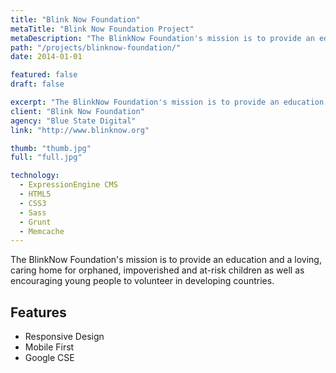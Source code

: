 ```yaml
---
title: "Blink Now Foundation"
metaTitle: "Blink Now Foundation Project"
metaDescription: "The BlinkNow Foundation's mission is to provide an education and a loving, caring home for orphaned, impoverished and at-risk children."
path: "/projects/blinknow-foundation/"
date: 2014-01-01

featured: false
draft: false

excerpt: "The BlinkNow Foundation's mission is to provide an education and a loving, caring home for orphaned, impoverished and at-risk children."
client: "Blink Now Foundation"
agency: "Blue State Digital"
link: "http://www.blinknow.org"

thumb: "thumb.jpg"
full: "full.jpg"

technology:
  - ExpressionEngine CMS
  - HTML5
  - CSS3
  - Sass
  - Grunt
  - Memcache
---
```


The BlinkNow Foundation's mission is to provide an education and a loving, caring home for orphaned, impoverished and at-risk children as well as encouraging young people to volunteer in developing countries.

## Features

* Responsive Design
* Mobile First
* Google CSE